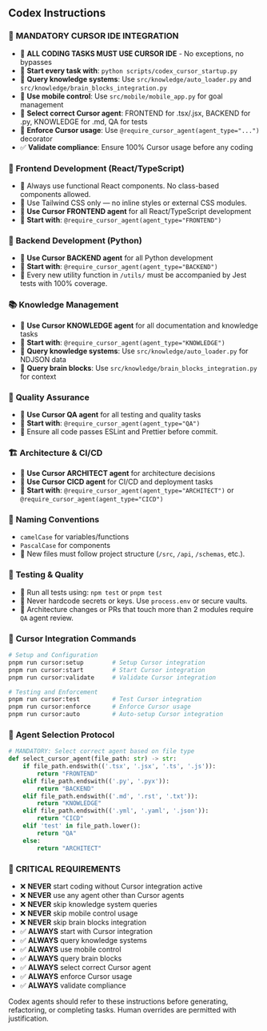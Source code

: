 ## Codex Instructions

### 🚨 **MANDATORY CURSOR IDE INTEGRATION**
- 🎯 **ALL CODING TASKS MUST USE CURSOR IDE** - No exceptions, no bypasses
- 🔧 **Start every task with**: `python scripts/codex_cursor_startup.py`
- 🧠 **Query knowledge systems**: Use `src/knowledge/auto_loader.py` and `src/knowledge/brain_blocks_integration.py`
- 📱 **Use mobile control**: Use `src/mobile/mobile_app.py` for goal management
- 🎯 **Select correct Cursor agent**: FRONTEND for .tsx/.jsx, BACKEND for .py, KNOWLEDGE for .md, QA for tests
- 🚨 **Enforce Cursor usage**: Use `@require_cursor_agent(agent_type="...")` decorator
- ✅ **Validate compliance**: Ensure 100% Cursor usage before any coding

### 🎨 **Frontend Development (React/TypeScript)**
- 🧠 Always use functional React components. No class-based components allowed.
- 🎨 Use Tailwind CSS only — no inline styles or external CSS modules.
- 🎯 **Use Cursor FRONTEND agent** for all React/TypeScript development
- 🔧 **Start with**: `@require_cursor_agent(agent_type="FRONTEND")`

### 🐍 **Backend Development (Python)**
- 🎯 **Use Cursor BACKEND agent** for all Python development
- 🔧 **Start with**: `@require_cursor_agent(agent_type="BACKEND")`
- 🧪 Every new utility function in `/utils/` must be accompanied by Jest tests with 100% coverage.

### 📚 **Knowledge Management**
- 🎯 **Use Cursor KNOWLEDGE agent** for all documentation and knowledge tasks
- 🔧 **Start with**: `@require_cursor_agent(agent_type="KNOWLEDGE")`
- 📖 **Query knowledge systems**: Use `src/knowledge/auto_loader.py` for NDJSON data
- 🧠 **Query brain blocks**: Use `src/knowledge/brain_blocks_integration.py` for context

### 🧪 **Quality Assurance**
- 🎯 **Use Cursor QA agent** for all testing and quality tasks
- 🔧 **Start with**: `@require_cursor_agent(agent_type="QA")`
- 🧼 Ensure all code passes ESLint and Prettier before commit.

### 🏗️ **Architecture & CI/CD**
- 🎯 **Use Cursor ARCHITECT agent** for architecture decisions
- 🎯 **Use Cursor CICD agent** for CI/CD and deployment tasks
- 🔧 **Start with**: `@require_cursor_agent(agent_type="ARCHITECT")` or `@require_cursor_agent(agent_type="CICD")`

### 🧾 **Naming Conventions**
- `camelCase` for variables/functions
- `PascalCase` for components
- 🧱 New files must follow project structure (`/src`, `/api`, `/schemas`, etc.).

### 🧪 **Testing & Quality**
- 🧪 Run all tests using: `npm test` or `pnpm test`
- 🔐 Never hardcode secrets or keys. Use `process.env` or secure vaults.
- 🧭 Architecture changes or PRs that touch more than 2 modules require `QA` agent review.

### 🚀 **Cursor Integration Commands**
```bash
# Setup and Configuration
pnpm run cursor:setup        # Setup Cursor integration
pnpm run cursor:start        # Start Cursor integration
pnpm run cursor:validate     # Validate Cursor integration

# Testing and Enforcement
pnpm run cursor:test         # Test Cursor integration
pnpm run cursor:enforce      # Enforce Cursor usage
pnpm run cursor:auto         # Auto-setup Cursor integration
```

### 🎯 **Agent Selection Protocol**
```python
# MANDATORY: Select correct agent based on file type
def select_cursor_agent(file_path: str) -> str:
    if file_path.endswith(('.tsx', '.jsx', '.ts', '.js')):
        return "FRONTEND"
    elif file_path.endswith(('.py', '.pyx')):
        return "BACKEND"
    elif file_path.endswith(('.md', '.rst', '.txt')):
        return "KNOWLEDGE"
    elif file_path.endswith(('.yml', '.yaml', '.json')):
        return "CICD"
    elif 'test' in file_path.lower():
        return "QA"
    else:
        return "ARCHITECT"
```

### 🚨 **CRITICAL REQUIREMENTS**
- ❌ **NEVER** start coding without Cursor integration active
- ❌ **NEVER** use any agent other than Cursor agents
- ❌ **NEVER** skip knowledge system queries
- ❌ **NEVER** skip mobile control usage
- ❌ **NEVER** skip brain blocks integration
- ✅ **ALWAYS** start with Cursor integration
- ✅ **ALWAYS** query knowledge systems
- ✅ **ALWAYS** use mobile control
- ✅ **ALWAYS** query brain blocks
- ✅ **ALWAYS** select correct Cursor agent
- ✅ **ALWAYS** enforce Cursor usage
- ✅ **ALWAYS** validate compliance

Codex agents should refer to these instructions before generating, refactoring, or completing tasks. Human overrides are permitted with justification.
